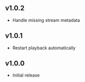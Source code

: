 ## v1.0.2

- Handle missing stream metadata

## v1.0.1

- Restart playback automatically

## v1.0.0

- Initial release

